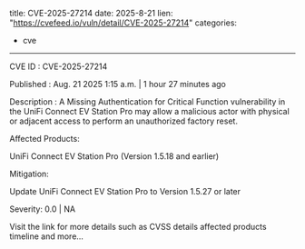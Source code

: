  
title: CVE-2025-27214
date: 2025-8-21
lien: "https://cvefeed.io/vuln/detail/CVE-2025-27214"
categories:
  - cve
---

CVE ID : CVE-2025-27214

Published :  Aug. 21
2025
1:15 a.m. | 1 hour
27 minutes ago

Description : A Missing Authentication for Critical Function vulnerability in the UniFi Connect EV Station Pro may allow a malicious actor with physical or adjacent access to perform an unauthorized factory reset.

 

Affected Products:

UniFi Connect EV Station Pro (Version 1.5.18 and earlier)

 

Mitigation:

Update UniFi Connect EV Station Pro to Version 1.5.27 or later

Severity: 0.0 | NA

Visit the link for more details
such as CVSS details
affected products
timeline
and more...
